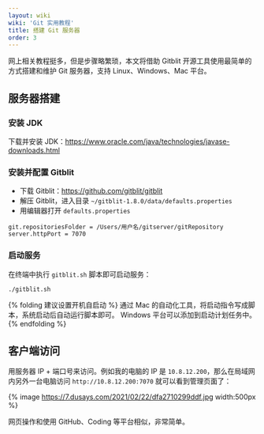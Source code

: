 ```yaml
---
layout: wiki
wiki: 'Git 实用教程'
title: 搭建 Git 服务器
order: 3
---
```


网上相关教程挺多，但是步骤略繁琐，本文将借助 Gitblit 开源工具使用最简单的方式搭建和维护 Git 服务器，支持 Linux、Windows、Mac 平台。

<!-- more -->

## 服务器搭建

### 安装 JDK

下载并安装 JDK：https://www.oracle.com/java/technologies/javase-downloads.html

### 安装并配置 Gitblit

- 下载 Gitblit：https://github.com/gitblit/gitblit
- 解压 Gitblit，进入目录 `~/gitblit-1.8.0/data/defaults.properties`
- 用编辑器打开 `defaults.properties`
```
git.repositoriesFolder = /Users/用户名/gitserver/gitRepository
server.httpPort = 7070
```


### 启动服务

在终端中执行 `gitblit.sh` 脚本即可启动服务：
```bash
./gitblit.sh
```

{% folding 建议设置开机自启动 %}
通过 Mac 的自动化工具，将启动指令写成脚本，系统启动后自动运行脚本即可。
Windows 平台可以添加到启动计划任务中。
{% endfolding %}

## 客户端访问

用服务器 IP + 端口号来访问。例如我的电脑的 IP 是 `10.8.12.200`，那么在局域网内另外一台电脑访问 `http://10.8.12.200:7070` 就可以看到管理页面了：

{% image https://7.dusays.com/2021/02/22/dfa2710299ddf.jpg width:500px %}

网页操作和使用 GitHub、Coding 等平台相似，非常简单。
